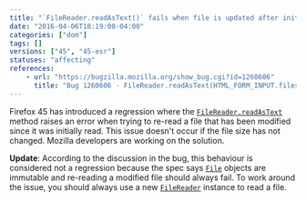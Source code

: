 ```yaml
---
title: "`FileReader.readAsText()` fails when file is updated after initial reading"
date: "2016-04-06T18:19:00-04:00"
categories: ["dom"]
tags: []
versions: ["45", "45-esr"]
statuses: "affecting"
references:
    - url: "https://bugzilla.mozilla.org/show_bug.cgi?id=1260606"
      title: "Bug 1260606 - FileReader.readAsText(HTML_FORM_INPUT.files[0]) fails on content size change"
---
```

Firefox 45 has introduced a regression where the [`FileReader.readAsText`](https://developer.mozilla.org/docs/Web/API/FileReader/readAsText) method raises an error when trying to re-read a file that has been modified since it was initially read. This issue doesn't occur if the file size has not changed. Mozilla developers are working on the solution.

**Update**: According to the discussion in the bug, this behaviour is considered not a regression because the spec says [`File`](https://developer.mozilla.org/docs/Web/API/File) objects are immutable and re-reading a modified file should always fail. To work around the issue, you should always use a new [`FileReader`](https://developer.mozilla.org/docs/Web/API/FileReader) instance to read a file.
